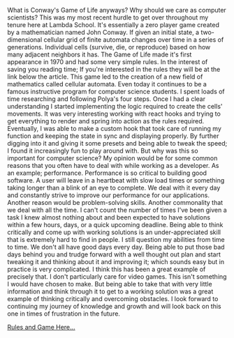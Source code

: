 What is Conway's Game of Life anyways? Why should we care as computer scientists? This was my most recent hurdle to get over throughout my tenure here at Lambda School. It's essentially a zero player game created by a mathematician named John Conway. If given an initial state, a two-dimensional cellular grid of finite automata changes over time in a series of generations. Individual cells (survive, die, or reproduce) based on how many adjacent neighbors it has. The Game of Life made it's first appearance in 1970 and had some very simple rules. In the interest of saving you reading time; If you're interested in the rules they will be at the link below the article. This game led to the creation of a new field of mathematics called cellular automata. Even today it continues to be a famous instructive program for computer science students. I spent loads of time researching and following Polya's four steps. Once I had a clear understanding I started implementing the logic required to create the cells' movements. It was very interesting working with react hooks and trying to get everything to render and spring into action as the rules required. Eventually, I was able to make a custom hook that took care of running my function and keeping the state in sync and displaying properly. By further digging into it and giving it some presets and being able to tweak the speed; I found it increasingly fun to play around with. But why was this so important for computer science? My opinion would be for some common reasons that you often have to deal with while working as a developer. As an example; performance. Performance is so critical to building good software. A user will leave in a heartbeat with slow load times or something taking longer than a blink of an eye to complete. We deal with it every day and constantly strive to improve our performance for our applications. Another reason would be problem-solving skills. Another commonality that we deal with all the time. I can't count the number of times I've been given a task I knew almost nothing about and been expected to have solutions within a few hours, days, or a quick upcoming deadline. Being able to think critically and come up with working solutions is an under-appreciated skill that is extremely hard to find in people. I still question my abilities from time to time. We don't all have good days every day. Being able to put those bad days behind you and trudge forward with a well thought out plan and start tweaking it and thinking about it and improving it; which sounds easy but in practice is very complicated. I think this has been a great example of precisely that. I don't particularly care for video games. This isn't something I would have chosen to make. But being able to take that with very little information and think through it to get to a working solution was a great example of thinking critically and overcoming obstacles. I look forward to continuing my journey of knowledge and growth and will look back on this one in times of frustration in the future.

[Rules and Game Here...](https://d3c7x8cskqsuf0.cloudfront.net/)
